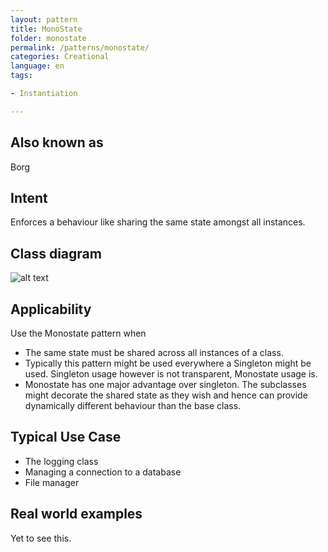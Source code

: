 ```yaml
---
layout: pattern
title: MonoState
folder: monostate
permalink: /patterns/monostate/
categories: Creational
language: en
tags:

- Instantiation

---
```


## Also known as

Borg

## Intent

Enforces a behaviour like sharing the same state amongst all instances.

## Class diagram

![alt text](/etc/monostate.png "MonoState")

## Applicability

Use the Monostate pattern when

* The same state must be shared across all instances of a class.
* Typically this pattern might be used everywhere a Singleton might be used. Singleton usage however
  is not transparent, Monostate usage is.
* Monostate has one major advantage over singleton. The subclasses might decorate the shared state
  as they wish and hence can provide dynamically different behaviour than the base class.

## Typical Use Case

* The logging class
* Managing a connection to a database
* File manager

## Real world examples

Yet to see this.
